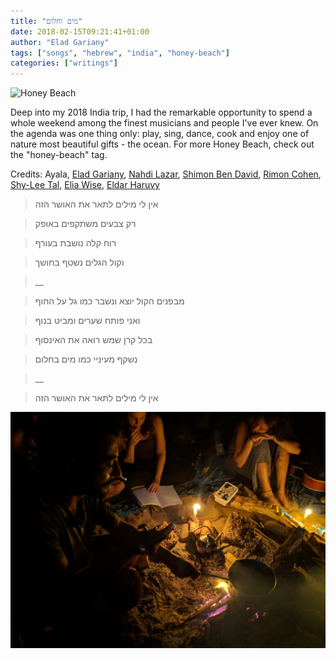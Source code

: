 ```yaml
---
title: "מים וחלום"
date: 2018-02-15T09:21:41+01:00
author: "Elad Gariany"
tags: ["songs", "hebrew", "india", "honey-beach"]
categories: ["writings"]
---
```


![Honey Beach](IMG_20190216_170559.jpg)

Deep into my 2018 India trip, I had the remarkable opportunity to spend a whole weekend among the finest musicians and people I've ever knew. On the agenda was one thing only: play, sing, dance, cook and enjoy one of nature most beautiful gifts - the ocean. For more Honey Beach, check out the "honey-beach" tag.

Credits:
Ayala,
[Elad Gariany](https://www.gariany.com),
[Nahdi Lazar](https://www.facebook.com/halazarya/?eid=ARAyDYwcciXOuJVoYhyvf6dY_wP36UUpWkaL1e5wTPx2L5nUfCNwyOiDIt-2vfYVnY3TYCZo17ABwMZm),
[Shimon Ben David](https://www.facebook.com/%D7%A9%D7%9E%D7%A2%D7%95%D7%9F-%D7%91%D7%9F-%D7%93%D7%95%D7%93-Shimon-Ben-David-801112116920720/?ref=br_rs),
[Rimon Cohen](https://www.facebook.com/discoveryourownvoice/),
[Shy-Lee Tal](https://www.facebook.com/profile.php?id=2078213642485560&ref=br_rs),
[Elia Wise](https://www.facebook.com/profile.php?id=100013677522030),
[Eldar Haruvy](https://www.facebook.com/eldarhar)

> אין לי מילים לתאר את האושר הזה

> רק צבעים משתקפים באופק

> רוח קלה נושבת בעורף

> וקול הגלים נשטף בחושך

> __

> מבפנים הקול יוצא ונשבר כמו גל על החוף

> ואני פותח שערים ומביט בנוף

> בכל קרן שמש רואה את האינסוף

> נשקף מעיניי כמו מים בחלום

> __

>אין לי מילים לתאר את האושר הזה

![Honey Beach](IMG_20190215_202856.jpg)
